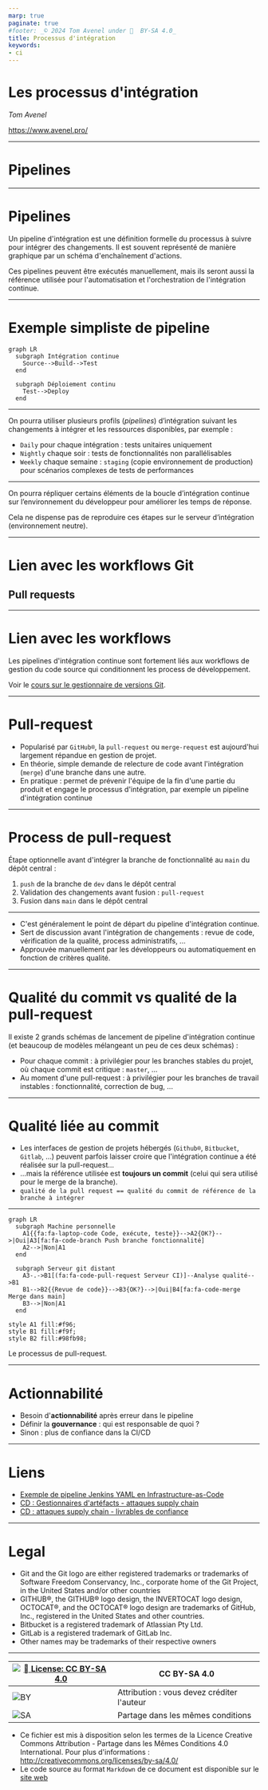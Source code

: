 ```yaml
---
marp: true
paginate: true
#footer: _© 2024 Tom Avenel under 󰵫  BY-SA 4.0_
title: Processus d'intégration
keywords:
- ci
---
```


<!-- _class: titre lead -->

# Les processus d'intégration

_Tom Avenel_

<https://www.avenel.pro/>

---

<!-- _class: titre lead -->

# Pipelines

---

# Pipelines

Un pipeline d'intégration est une définition formelle du processus à suivre pour intégrer des changements.
Il est souvent représenté de manière graphique par un schéma d'enchaînement d'actions.

Ces pipelines peuvent être exécutés manuellement, mais ils seront aussi la référence utilisée pour l'automatisation et l'orchestration de l'intégration continue.

---

# Exemple simpliste de pipeline

<!-- ```{render="{{mmdc.svg}}" alt="Un pipeline CI/CD"} -->
```mermaid
graph LR
  subgraph Intégration continue
    Source-->Build-->Test
  end

  subgraph Déploiement continu
    Test-->Deploy
  end
```

---

On pourra utiliser plusieurs profils (_pipelines_) d’intégration suivant les changements à intégrer et les ressources disponibles, par exemple :

- `Daily` pour chaque intégration : tests unitaires uniquement
- `Nightly` chaque soir : tests de fonctionnalités non parallélisables
- `Weekly` chaque semaine : `staging` (copie environnement de production) pour scénarios complexes de tests de performances

---

On pourra répliquer certains éléments de la boucle d’intégration continue sur l’environnement du développeur pour améliorer les temps de réponse.

Cela ne dispense pas de reproduire ces étapes sur le serveur d’intégration (environnement neutre).

---

<!-- _class: subtitle lead -->

# Lien avec les workflows Git

## Pull requests

---

# Lien avec les workflows

Les pipelines d'intégration continue sont fortement liés aux workflows de gestion du code source qui conditionnent les process de développement.

Voir le [cours sur le gestionnaire de versions Git][site-perso].

---

# Pull-request

- Popularisé par `GitHub®`, la `pull-request` ou `merge-request` est aujourd'hui largement répandue en gestion de projet.
- En théorie, simple demande de relecture de code avant l'intégration (`merge`) d'une branche dans une autre.
- En pratique : permet de prévenir l'équipe de la fin d'une partie du produit et engage le processus d'intégration, par exemple un pipeline d'intégration continue

---

# Process de pull-request

Étape optionnelle avant d'intégrer la branche de fonctionnalité au `main` du dépôt central :

1. `push` de la branche de `dev` dans le dépôt central
2. Validation des changements avant fusion : `pull-request`
3. Fusion dans `main` dans le dépôt central

---

- C'est généralement le point de départ du pipeline d'intégration continue.
- Sert de discussion avant l'intégration de changements : revue de code, vérification de la qualité, process administratifs, ...
- Approuvée manuellement par les développeurs ou automatiquement en fonction de critères qualité.

---

# Qualité du commit vs qualité de la pull-request

Il existe 2 grands schémas de lancement de pipeline d'intégration continue (et beaucoup de modèles mélangeant un peu de ces deux schémas) :
- Pour chaque commit : à privilégier pour les branches stables du projet, où chaque commit est critique : `master`, ...
- Au moment d'une pull-request : à privilégier pour les branches de travail instables : fonctionnalité, correction de bug, ...

---

# Qualité liée au commit

- Les interfaces de gestion de projets hébergés (`Github®`, `Bitbucket`, `Gitlab`, ...) peuvent parfois laisser croire que l'intégration continue a été réalisée sur la pull-request…
- …mais la référence utilisée est **toujours un commit** (celui qui sera utilisé pour le merge de la branche).
- `qualité de la pull request == qualité du commit de référence de la branche à intégrer`

---

<!-- ```{render="{{mmdc.svg}}" alt="Le processus de pull-request."} -->
```mermaid
graph LR
  subgraph Machine personnelle
    A1{{fa:fa-laptop-code Code, exécute, teste}}-->A2{OK?}-->|Oui|A3[fa:fa-code-branch Push branche fonctionnalité]
    A2-->|Non|A1
  end

  subgraph Serveur git distant
    A3-.->B1[(fa:fa-code-pull-request Serveur CI)]--Analyse qualité-->B1
    B1-->B2{{Revue de code}}-->B3{OK?}-->|Oui|B4[fa:fa-code-merge Merge dans main]
    B3-->|Non|A1
  end

style A1 fill:#f96;
style B1 fill:#f9f;
style B2 fill:#98fb98;
```

<!-- _class: legende -->

Le processus de pull-request.

---

# Actionnabilité

- Besoin d'**actionnabilité** après erreur dans le pipeline
- Définir la **gouvernance** : qui est responsable de quoi ?
- Sinon : plus de confiance dans la CI/CD

---

<!-- class: liens -->

# Liens

- [Exemple de pipeline Jenkins YAML en Infrastructure-as-Code][gist-jenkins-pipeline-yaml]
- [CD : Gestionnaires d'artéfacts - attaques supply chain](https://blog.wescale.fr/supply-chain-attack-proxies-gestionnaires-dartefacts-et-cartographie)
- [CD : attaques supply chain - livrables de confiance](https://blog.wescale.fr/supply-chain-attack-des-livrables-de-confiance)

[gist-jenkins-pipeline-yaml]: https://gist.github.com/jonico/e205b16cf07451b2f475543cf1541e70

---

<!-- class: legal -->

# Legal

- Git and the Git logo are either registered trademarks or trademarks of Software Freedom Conservancy, Inc., corporate home of the Git Project, in the United States and/or other countries
- GITHUB®, the GITHUB® logo design, the INVERTOCAT logo design, OCTOCAT®, and the OCTOCAT® logo design are trademarks of GitHub, Inc., registered in the United States and other countries.
- Bitbucket is a registered trademark of Atlassian Pty Ltd.
- GitLab is a registered trademark of GitLab Inc.
- Other names may be trademarks of their respective owners

---

| [![󰵫  License: CC BY-SA 4.0](https://mirrors.creativecommons.org/presskit/buttons/88x31/svg/by-sa.svg)](http://creativecommons.org/licenses/by-sa/4.0/) | CC BY-SA 4.0 |
| ---------------------------------------------------------------- | ------------------------------------------ |
| ![BY](https://mirrors.creativecommons.org/presskit/icons/by.svg) | Attribution : vous devez créditer l'auteur |
| ![SA](https://mirrors.creativecommons.org/presskit/icons/sa.svg) | Partage dans les mêmes conditions          |

- Ce fichier est mis à disposition selon les termes de la Licence Creative Commons Attribution - Partage dans les Mêmes Conditions 4.0 International. Pour plus d'informations : <http://creativecommons.org/licenses/by-sa/4.0/>
- Le code source au format `Markdown` de ce document est disponible sur le [site web][site-perso]

[site-perso]: https://www.avenel.pro/

